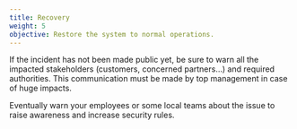 ```yaml
---
title: Recovery
weight: 5
objective: Restore the system to normal operations.
---
```

If the incident has not been made public yet, be sure to warn all the impacted stakeholders (customers, concerned partners…) and required authorities. This communication must be made by top management in case of huge impacts.

Eventually warn your employees or some local teams about the issue to raise awareness and increase security rules.
